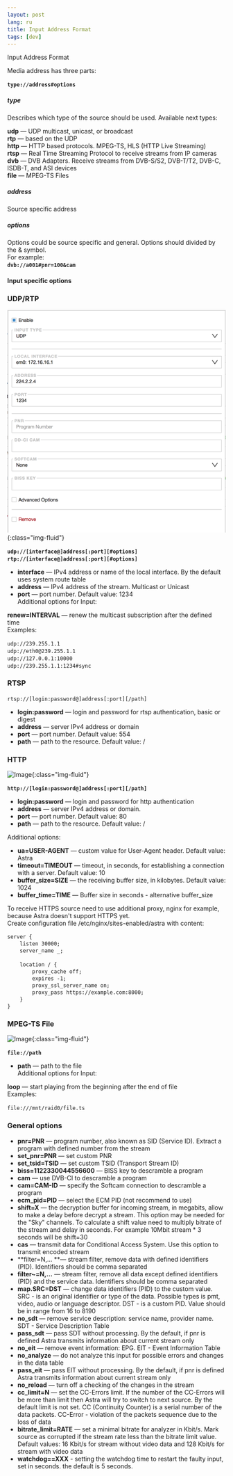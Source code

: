 ```yaml
---
layout: post
lang: ru
title: Input Address Format
tags: [dev]
---
```


Input Address Format

<!-- more -->

Media address has three parts:

**```type://address#options```**

##### type

Describes which type of the source should be used. Available next types:

**udp** — UDP multicast, unicast, or broadcast  
**rtp** — based on the UDP  
**http** — HTTP based protocols. MPEG-TS, HLS (HTTP Live Streaming)  
**rtsp** — Real Time Streaming Protocol to receive streams from IP cameras  
**dvb** — DVB Adapters. Receive streams from DVB-S/S2, DVB-T/T2, DVB-C, ISDB-T, and ASI devices  
**file** — MPEG-TS Files  
##### address

Source specific address

##### options

Options could be source specific and general. Options should divided by the & symbol.  
For example:  
**```dvb://a001#pnr=100&cam```**


#### Input specific options


### UDP/RTP

![Image](/assets/post-img/udp_in.png){:class="img-fluid"}

**```udp://[interface@]address[:port][#options]```**  
**```rtp://[interface@]address[:port][#options]```**  
- **interface** — IPv4 address or name of the local interface. By the default uses system route table  
- **address** — IPv4 address of the stream. Multicast or Unicast  
- **port** — port number. Default value: 1234  
Additional options for Input:  

**renew=INTERVAL** — renew the multicast subscription after the defined time  
Examples:  

`udp://239.255.1.1`  
`udp://eth0@239.255.1.1`  
`udp://127.0.0.1:10000`  
`udp://239.255.1.1:1234#sync`  

### RTSP

```rtsp://[login:password@]address[:port][/path]```
- **login:password** — login and password for rtsp authentication, basic or digest
- **address** — server IPv4 address or domain
- **port** — port number. Default value: 554
- **path** — path to the resource. Default value: /


### HTTP

![Image](/assets/post-img/http_in.png){:class="img-fluid"}


**`http://[login:password@]address[:port][/path]`**
- **login:password** — login and password for http authentication
- **address** — server IPv4 address or domain. 
- **port** — port number. Default value: 80
- **path** — path to the resource. Default value: /

Additional options:
- **ua=USER-AGENT** — custom value for User-Agent header. Default value: Astra
- **timeout=TIMEOUT** — timeout, in seconds, for establishing a connection with a server. Default value: 10
- **buffer_size=SIZE** — the receiving buffer size, in kilobytes. Default value: 1024
- **buffer_time=TIME** — Buffer size in seconds - alternative buffer_size

To receive HTTPS source need to use additional proxy, nginx for example, because Astra doesn't support HTTPS yet.  
Create configuration file /etc/nginx/sites-enabled/astra with content:  
```
server {
    listen 30000;
    server_name _;

    location / {
        proxy_cache off;
        expires -1;
        proxy_ssl_server_name on;
        proxy_pass https://example.com:8000;
    }
}
```
### MPEG-TS File

![Image](/assets/post-img/file_in.png){:class="img-fluid"}

**```file://path```**
- **path** — path to the file  
Additional options for Input:  

**loop** — start playing from the beginning after the end of file  
Examples:  

`file:///mnt/raid0/file.ts`

### General options

- **pnr=PNR** — program number, also known as SID (Service ID). Extract a program with defined number from the stream
- **set_pnr=PNR** — set custom PNR
- **set_tsid=TSID** — set custom TSID (Transport Stream ID)
- **biss=1122330044556600** — BISS key to descramble a program
- **cam** — use DVB-CI to descramble a program
- **cam=CAM-ID** — specify the Softcam connection to descramble a program
- **ecm_pid=PID** — select the ECM PID (not recommend to use)
- **shift=X** — the decryption buffer for incoming stream, in megabits, allow to make a delay before decrypt a stream. This option may be needed for the "Sky" channels. To calculate a shift value need to multiply bitrate of the stream and delay in seconds. For example 10Mbit stream * 3 seconds will be shift=30
- **cas** — transmit data for Conditional Access System. Use this option to transmit encoded stream
- **filter=N,… **— stream filter, remove data with defined identifiers (PID). Identifiers should be comma separated
- **filter~=N,…** — stream filter, remove all data except defined identifiers (PID) and the service data. Identifiers should be comma separated
- **map.SRC=DST** — change data identifiers (PID) to the custom value. SRC - is an original identifier or type of the data. Possible types is pmt, video, audio or language descriptor. DST - is a custom PID. Value should be in range from 16 to 8190
- **no_sdt** — remove service description: service name, provider name. SDT - Service Description Table
- **pass_sdt** — pass SDT without processing. By the default, if pnr is defined Astra transmits information about current stream only
- **no_eit** — remove event information: EPG. EIT - Event Information Table
- **no_analyze** — do not analyze this input for possible errors and changes in the data table
- **pass_eit** — pass EIT without processing. By the default, if pnr is defined Astra transmits information about current stream only
- **no_reload** — turn off a checking of the changes in the stream
- **cc_limit=N** — set the CC-Errors limit. If the number of the CC-Errors will be more than limit then Astra will try to switch to next source. By the default limit is not set. CC (Continuity Counter) is a serial number of the data packets. CC-Error - violation of the packets sequence due to the loss of data
- **bitrate_limit=RATE** — set a minimal bitrate for analyzer in Kbit/s. Mark source as corrupted if the stream rate less than the bitrate limit value. Default values: 16 Kbit/s for stream without video data and 128 Kbit/s for stream with video data
- **watchdog==XXX** - setting the watchdog time to restart the faulty input, set in seconds. the default is 5 seconds.  

